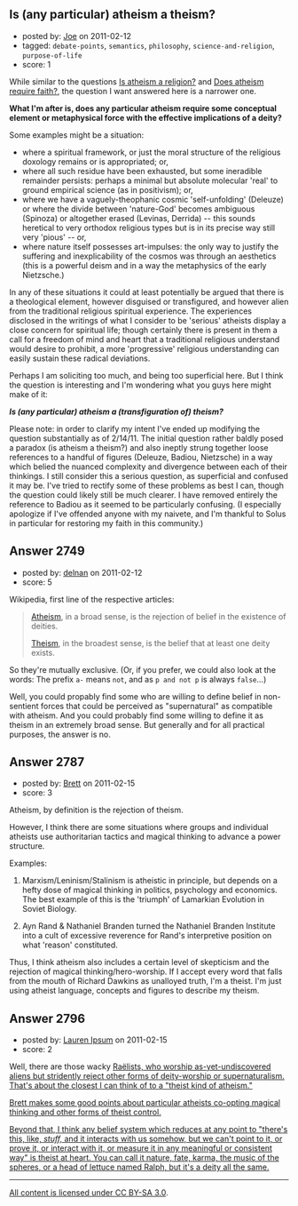 ## Is (any particular) atheism a theism?

- posted by: [Joe](https://stackexchange.com/users/-1/1064-joe) on 2011-02-12
- tagged: `debate-points`, `semantics`, `philosophy`, `science-and-religion`, `purpose-of-life`
- score: 1

While similar to the questions [Is atheism a religion?][1]  and [Does atheism require faith?][2], the question I want answered here is a narrower one.

**What I'm after is, does any particular atheism require some conceptual element or metaphysical force with the effective implications of a deity?** 

Some examples might be a situation: 

 * where a spiritual framework, or just the moral structure of the religious 
doxology remains or is appropriated; or, 
 * where all such residue have been exhausted, but some ineradible remainder persists: perhaps a minimal but absolute molecular 'real' to ground empirical science (as in positivism); or,
 * where we have a vaguely-theophanic cosmic 'self-unfolding' (Deleuze) or where the divide between 'nature-God' becomes ambiguous (Spinoza) or altogether erased (Levinas, Derrida) -- this sounds heretical to very orthodox religious types but is in its precise way still very 'pious' -- or,
 * where nature itself possesses art-impulses: the only way to justify the suffering and inexplicability of the cosmos was through an aesthetics (this is a powerful deism and in a way the metaphysics of the early Nietzsche.)

In any of these situations it could at least potentially be argued that there is a theological element, however disguised or transfigured, and however alien from the traditional religious spiritual experience. The experiences disclosed in the writings of what I consider to be 'serious' atheists display a close concern for spiritual life; though certainly there is present in them a call for a freedom of mind and heart that a traditional religious understand would desire to prohibit, a more 'progressive' religious understanding can easily sustain these radical deviations.

Perhaps I am soliciting too much, and being too superficial here. But I think the question is interesting and I'm wondering what you guys here might make of it:

***Is (any particular) atheism a (transfiguration of) theism?***

Please note: in order to clarify my intent I've ended up modifying the question substantially as of 2/14/11. The initial question rather baldly posed a paradox (is atheism a theism?) and also ineptly strung together loose references to a handful of figures (Deleuze, Badiou, Nietzsche) in a way which belied the nuanced complexity and divergence between each of their thinkings. I still consider this a serious question, as superficial and confused it may be. I've tried to rectify some of these problems as best I can, though the question could likely still be much clearer. I have removed entirely the reference to Badiou as it seemed to be particularly confusing. (I especially apologize if I've offended anyone with my naivete, and I'm thankful to Solus in particular for restoring my faith in this community.)

  [1]: http://atheism.stackexchange.com/questions/4/is-atheism-a-religion
  [2]: http://atheism.stackexchange.com/questions/276/does-atheism-require-faith


## Answer 2749

- posted by: [delnan](https://stackexchange.com/users/-1/489-delnan) on 2011-02-12
- score: 5

<p>Wikipedia, first line of the respective articles:</p>

<blockquote>
  <p><a href="http://en.wikipedia.org/wiki/Atheism" rel="nofollow">Atheism</a>, in a broad sense, is the rejection of belief in the existence of deities.</p>
  
  <p><a href="http://en.wikipedia.org/wiki/Theism" rel="nofollow">Theism</a>, in the broadest sense, is the belief that at least one deity exists.</p>
</blockquote>

<p>So they're mutually exclusive. (Or, if you prefer, we could also look at the words: The prefix <code>a-</code> means <code>not</code>, and as <code>p and not p</code> is always <code>false</code>...)</p>

<p>Well, you could propably find some who are willing to define belief in non-sentient forces that could be perceived as "supernatural" as compatible with atheism. And you could probably find some willing to define it as theism in an extremely broad sense. But generally and for all practical purposes, the answer is no.</p>



## Answer 2787

- posted by: [Brett](https://stackexchange.com/users/-1/811-brett) on 2011-02-15
- score: 3

Atheism, by definition is the rejection of theism.

However, I think there are some situations where groups and individual atheists use authoritarian tactics and magical thinking to advance a power structure.

Examples:

1. Marxism/Leninism/Stalinism is atheistic in principle, but depends on a hefty dose of magical thinking in politics, psychology and economics. The best example of this is the 'triumph' of Lamarkian Evolution in Soviet Biology.

2. Ayn Rand & Nathaniel Branden turned the Nathaniel Branden Institute into a cult of excessive reverence for Rand's interpretive position on what 'reason' constituted.

Thus, I think atheism also includes a certain level of skepticism and the rejection of magical thinking/hero-worship. If I  accept every word that falls from the mouth of Richard Dawkins as unalloyed truth, I'm a theist. I'm just using atheist language, concepts and figures to describe my theism.



## Answer 2796

- posted by: [Lauren Ipsum](https://stackexchange.com/users/-1/71-lauren-ipsum) on 2011-02-15
- score: 2

Well, there are those wacky <a href="http://en.wikipedia.org/wiki/Ra%C3%ABlism">Ra&euml;lists, who worship as-yet-undiscovered aliens but stridently reject other forms of deity-worship or supernaturalism. That's about the closest I can think of to a "theist kind of atheism." 

Brett makes some good points about particular atheists co-opting magical thinking and other forms of theist control. 

Beyond that, I think any belief system which reduces at any point to "there's this, like, <i>stuff,</i> and it interacts with us somehow, but we can't point to it, or prove it, or interact with it, or measure it in any meaningful or consistent way" is theist at  heart. You can call it nature, fate, karma, the music of the spheres, or a head of lettuce named Ralph, but it's a deity all the same. 



---

All content is licensed under [CC BY-SA 3.0](https://creativecommons.org/licenses/by-sa/3.0/).
